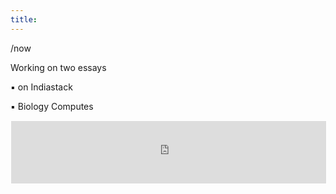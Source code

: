 ```yaml
---
title: 
---
```


/now

Working on two essays

▪︎ on Indiastack

▪︎ Biology Computes

<iframe src="https://jidin.substack.com/embed" width="100%" height="100" style="border:1px solid #FFF; background:white;" frameborder="0" scrolling="no"></iframe>
